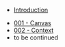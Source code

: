 <!-- docs/_sidebar.md -->

* [Introduction](/)
- [001 - Canvas](/lessons/001_canvas/index.md)
- [002 - Context](/lessons/002_context/index.md)
- to be continued